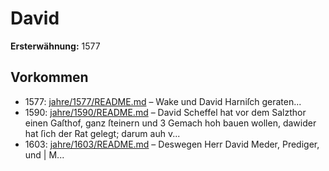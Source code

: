# David

**Ersterwähnung:** 1577

## Vorkommen
- 1577: [jahre/1577/README.md](../jahre/1577/README.md) – Wake
und David Harniſch geraten...
- 1590: [jahre/1590/README.md](../jahre/1590/README.md) – David Scheffel hat vor dem Salzthor einen Gaſthof,
ganz ſteinern und 3 Gemach hoh bauen wollen, dawider
hat ſich der Rat gelegt; darum auh v...
- 1603: [jahre/1603/README.md](../jahre/1603/README.md) – Deswegen Herr David Meder, Prediger, und |
M...
